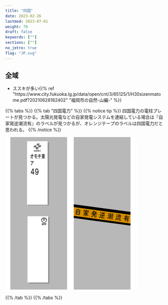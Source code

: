 ```yaml
---
title: "四国"
date: 2023-02-26
lastmod: 2023-07-01
weight: 70
draft: false
keywords: [""]
sections: [""]
no_jetro: true
flag: "JP.svg"
---
```



<div class="main-desciption country-description">
    <h2 class="section-title">全域</h2>
    <ul class="rule-list">
                <li><span class="quiz">ススキ</span>が多い{{% ref "https://www.city.fukuoka.lg.jp/data/open/cnt/3/65125/1/H30sizenmatome.pdf?20210628182402" "福岡市の自然-山編-" %}}</li>
    </ul>
</div>

{{% tabs %}}
{{% tab "四国電力" %}}
{{% notice tip %}}
四国電力の電柱プレートが見つかる。太陽光発電などの自家発電システムを連結している場合は『自家発逆潮流有』のラベルが見つかるが、オレンジテープのラベルは四国電力だと思われる。
{{% /notice %}}

<div class="googlemap-if">
<img src="../pole/pole-shikoku.png" width="420px">
</div>

{{% /tab %}}
{{% /tabs %}}